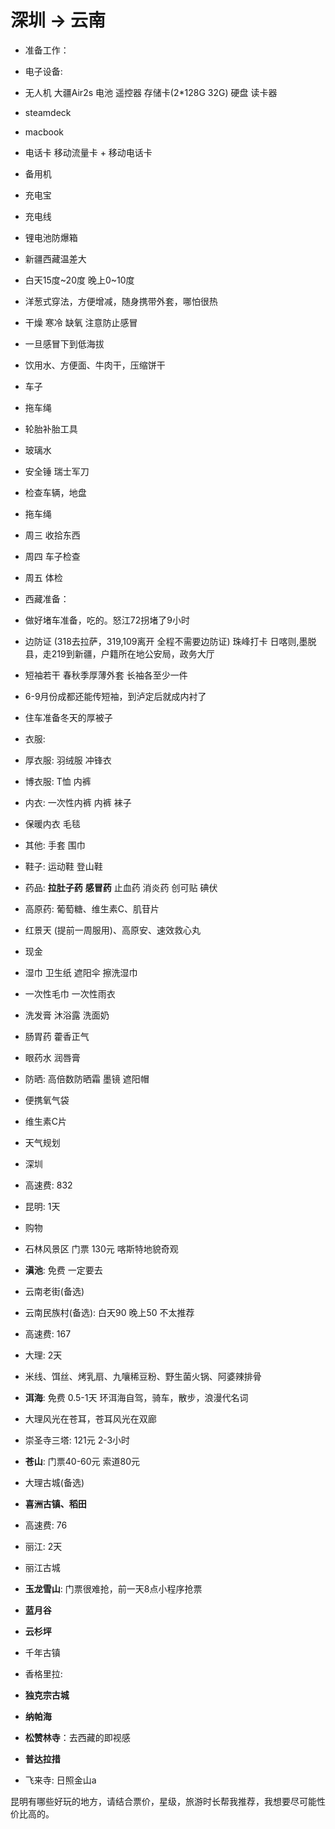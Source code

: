 # 深圳 -> 云南

* 准备工作：

* 电子设备:
* 无人机 大疆Air2s 电池 遥控器 存储卡(2*128G 32G) 硬盘 读卡器
* steamdeck
* macbook
* 电话卡 移动流量卡 + 移动电话卡
* 备用机
* 充电宝 
* 充电线
* 锂电池防爆箱

* 新疆西藏温差大
* 白天15度~20度 晚上0~10度
* 洋葱式穿法，方便增减，随身携带外套，哪怕很热
* 干燥 寒冷 缺氧 注意防止感冒
* 一旦感冒下到低海拔
* 饮用水、方便面、牛肉干，压缩饼干

* 车子
* 拖车绳
* 轮胎补胎工具
* 玻璃水
* 安全锤 瑞士军刀
* 检查车辆，地盘
* 拖车绳

* 周三 收拾东西
* 周四 车子检查
* 周五 体检

* 西藏准备：
* 做好堵车准备，吃的。怒江72拐堵了9小时
* 边防证 (318去拉萨，319,109离开 全程不需要边防证) 珠峰打卡 日喀则,墨脱县，走219到新疆，户籍所在地公安局，政务大厅
* 短袖若干 春秋季厚薄外套 长袖各至少一件
* 6-9月份成都还能传短袖，到泸定后就成内衬了
* 住车准备冬天的厚被子

* 衣服: 
* 厚衣服: 羽绒服 冲锋衣 
* 博衣服: T恤 内裤
* 内衣: 一次性内裤 内裤 袜子
* 保暖内衣 毛毯
* 其他: 手套 围巾 
* 鞋子: 运动鞋 登山鞋
* 药品: **拉肚子药** **感冒药** 止血药 消炎药 创可贴 碘伏
* 高原药: 葡萄糖、维生素C、肌苷片
* 红景天 (提前一周服用)、高原安、速效救心丸
* 现金

* 湿巾 卫生纸 遮阳伞  擦洗湿巾
* 一次性毛巾 一次性雨衣
* 洗发膏 沐浴露 洗面奶
* 肠胃药 藿香正气
* 眼药水 润唇膏

* 防晒: 高倍数防晒霜 墨镜 遮阳帽
* 便携氧气袋
* 维生素C片


* 天气规划


* 深圳
* 高速费: 832

* 昆明: 1天

* 购物
* 石林风景区 门票 130元 喀斯特地貌奇观
* **滇池**: 免费 一定要去
* 云南老街(备选)
* 云南民族村(备选): 白天90 晚上50 不太推荐
* 高速费: 167

* 大理: 2天
* 米线、饵丝、烤乳扇、九嚷稀豆粉、野生菌火锅、阿婆辣排骨
* **洱海**: 免费 0.5-1天 环洱海自驾，骑车，散步，浪漫代名词
* 大理风光在苍耳，苍耳风光在双廊
* 崇圣寺三塔: 121元 2-3小时
* **苍山**:  门票40-60元 索道80元
* 大理古城(备选)
* **喜洲古镇、稻田**
* 高速费: 76

* 丽江: 2天
* 丽江古城
* **玉龙雪山**: 门票很难抢，前一天8点小程序抢票
* **蓝月谷**
* **云杉坪**
* 千年古镇

* 香格里拉: 
* **独克宗古城**
* **纳帕海**
* **松赞林寺**：去西藏的即视感
* **普达拉措**
* 飞来寺: 日照金山a








昆明有哪些好玩的地方，请结合票价，星级，旅游时长帮我推荐，我想要尽可能性价比高的。